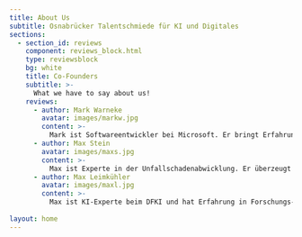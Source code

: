 ```yaml
---
title: About Us
subtitle: Osnabrücker Talentschmiede für KI und Digitales
sections:
  - section_id: reviews
    component: reviews_block.html
    type: reviewsblock
    bg: white
    title: Co-Founders
    subtitle: >-
      What we have to say about us!
    reviews:
      - author: Mark Warneke
        avatar: images/markw.jpg
        content: >-
          Mark ist Softwareentwickler bei Microsoft. Er bringt Erfahrungen aus zahlreichen Cloud-Softwareprojekten, wie z. B. starteve.ai ein.
      - author: Max Stein
        avatar: images/maxs.jpg
        content: >-
          Max ist Experte in der Unfallschadenabwicklung. Er überzeugt mit Branchenkenntnis und Netzwerk zu Versicherungen, sowie Werkstätten. 
      - author: Max Leimkühler
        avatar: images/maxl.jpg
        content: >-
          Max ist KI-Experte beim DFKI und hat Erfahrung in Forschungs- sowie Beratungsprojekten gesammelt.
          
layout: home
---
```

